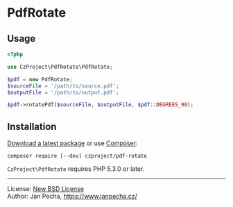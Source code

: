 
# PdfRotate

## Usage


``` php
<?php

use CzProject\PdfRotate\PdfRotate;

$pdf = new PdfRotate;
$sourceFile = '/path/to/source.pdf';
$outputFile = '/path/to/output.pdf';

$pdf->rotatePdf($sourceFile, $outputFile, $pdf::DEGREES_90);
```


Installation
------------

[Download a latest package](https://github.com/czproject/pdf-rotate/releases) or use [Composer](http://getcomposer.org/):

```
composer require [--dev] czproject/pdf-rotate
```

`CzProject\PdfRotate` requires PHP 5.3.0 or later.


------------------------------

License: [New BSD License](license.md)
<br>Author: Jan Pecha, https://www.janpecha.cz/
